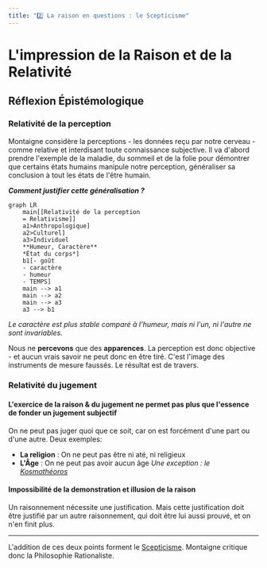 ```yaml
---
title: "2️⃣ La raison en questions : le Scepticisme"
---
```


# L'impression de la Raison et de la Relativité
## Réflexion Épistémologique
### Relativité de la perception
Montaigne considère la perceptions - les données reçu par notre cerveau - comme relative et interdisant toute connaissance subjective. Il va d'abord prendre l'exemple de la maladie, du sommeil et de la folie pour démontrer que certains états humains manipule notre perception, généraliser sa conclusion à tout les états de l'être humain.

***Comment justifier cette généralisation ?***

```mermaid
graph LR
    main[[Relativité de la perception
    = Relativisme]]
    a1>Anthropologique]
    a2>Culturel]
    a3>Individuel
    **Humeur, Caractère**
    *État du corps*]
    b1[- goût
    - caractère
    - humeur
    - TEMPS]
    main --> a1
    main --> a2
    main --> a3
    a3 --> b1
```

*Le caractère est plus stable comparé à l'humeur, mais ni l'un, ni l'autre ne sont invariables.*

Nous ne **percevons** que des **apparences**. La perception est donc objective - et aucun vrais savoir ne peut donc en être tiré.
C'est l'image des instruments de mesure faussés. Le résultat est de travers.

### Relativité du jugement
#### L'exercice de la raison & du jugement ne permet pas plus que l'essence de fonder un jugement subjectif
On ne peut pas juger quoi que ce soit, car on est forcément d'une part ou d'une autre. Deux exemples:
- **La religion** : On ne peut pas être ni até, ni religieux
- **L'Âge** : On ne peut pas avoir aucun âge
*Une exception : le [Kosmothéoros](intro#-le-kosmotheoros)*

#### Impossibilité de la demonstration et illusion de la raison
Un raisonnement nécessite une justification. Mais cette justification doit être justifié par un autre raisonnement, qui doit être lui aussi prouvé, et on n'en finit plus.

---

L'addition de ces deux points forment le [Scepticisme](../def.md#scepticisme). Montaigne critique donc la Philosophie Rationaliste.